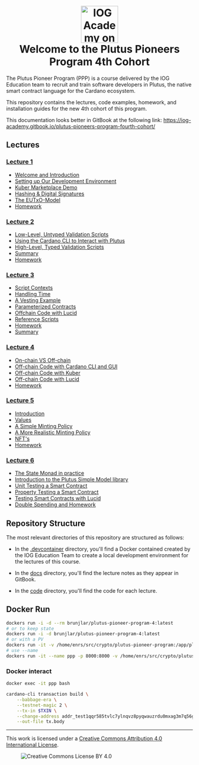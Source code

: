 <h1 align="center">
  <br>
  <a href="https://www.youtube.com/@iogacademy"><img src="https://ucarecdn.com/288e5001-d93e-4081-976b-0c6f72cc077e/iohksymbolbig.jpg" alt="IOG Academy on YouTube" width="100"></a>
  <br>
  Welcome to the Plutus Pioneers Program 4th Cohort
  <br>
</h1>

The Plutus Pioneer Program (PPP) is a course delivered by the IOG Education team
to recruit and train software developers in Plutus, the native smart contract
language for the Cardano ecosystem.

This repository contains the lectures, code examples, homework, and installation
guides for the new 4th cohort of this program.

This documentation looks better in GitBook at the following link:
<https://iog-academy.gitbook.io/plutus-pioneers-program-fourth-cohort/>

## Lectures

### [Lecture 1](https://www.youtube.com/playlist?list=PLNEK_Ejlx3x3xFHJJKdyfo9eB0Iw-OQDd)

- [Welcome and Introduction](https://youtu.be/g4fBo4QPir0)
- [Setting up Our Development Environment](https://youtu.be/-cmIqKCzzOU)
- [Kuber Marketplace Demo](https://youtu.be/ZaB-7ZYBi3g)
- [Hashing & Digital Signatures](https://youtu.be/f-WKPWbk9Jg)
- [The EUTxO-Model](https://youtu.be/ulYDNaEKf4g)
- [Homework](https://youtu.be/Ey903I-R1KY)

### [Lecture 2](https://www.youtube.com/playlist?list=PLNEK_Ejlx3x1-oF7NDy0MhXxG7k5O6ZOA)

- [Low-Level, Untyped Validation Scripts](https://youtu.be/3tcWCZV6L_w)
- [Using the Cardano CLI to Interact with Plutus](https://youtu.be/2MbzKzoBiak)
- [High-Level, Typed Validation Scripts](https://youtu.be/GT8OjOzsOb4)
- [Summary](https://youtu.be/F5ewN65Mn4I)
- [Homework](https://youtu.be/OR2IfD4oDjw)

### [Lecture 3](https://www.youtube.com/playlist?list=PLNEK_Ejlx3x2zXSjHRKLSc5Jn9vJFA3_O)

- [Script Contexts](https://youtu.be/dcoYrIyEI4o)
- [Handling Time](https://youtu.be/LPzwMqOnWvk)
- [A Vesting Example](https://youtu.be/5D0O7q9UPJA)
- [Parameterized Contracts](https://youtu.be/ZSKVu32c5eA)
- [Offchain Code with Lucid](https://youtu.be/C8TuGSzhqXU)
- [Reference Scripts](https://youtu.be/Rnyc5YXVXew)
- [Homework](https://youtu.be/hdt4XqFeEyg)
- [Summary](https://youtu.be/gxan_u2pStE)

### [Lecture 4](https://www.youtube.com/playlist?list=PLNEK_Ejlx3x2j587Ox_nwEzmCO-elk8BG)

- [On-chain VS Off-chain](https://youtu.be/pTc_BJby5GU)
- [Off-chain Code with Cardano CLI and GUI](https://youtu.be/gsgQ-xmzbpA)
- [Off-chain Code with Kuber](https://youtu.be/fzib9ALlL2M)
- [Off-chain Code with Lucid](https://youtu.be/BXz5V2rjbiE)
- [Homework](https://youtu.be/2Qm2xgmtbk4)

### [Lecture 5](https://www.youtube.com/playlist?list=PLNEK_Ejlx3x2T1lIR4XnDILKukj3rPapi)

- [Introduction](https://youtu.be/HgXYsMFqnb4)
- [Values](https://youtu.be/ThYByMLC0EI)
- [A Simple Minting Policy](https://youtu.be/g_VoKPK-tk0)
- [A More Realistic Minting Policy](https://youtu.be/Faru8_Br2Xg)
- [NFT's](https://youtu.be/9kW-z_RuwEY)
- [Homework](https://youtu.be/nQC_GNPIRT8)

### [Lecture 6](https://www.youtube.com/playlist?list=PLNEK_Ejlx3x08fHgl_ZTlowVO8bjqITEh)

- [The State Monad in practice](https://www.youtube.com/watch?v=8tWzG0ML6Z4&list=PLNEK_Ejlx3x08fHgl_ZTlowVO8bjqITEh&index=1)
- [Introduction to the Plutus Simple Model library](https://youtu.be/Sft02LeXA_U)
- [Unit Testing a Smart Contract](https://youtu.be/vB8hyVq3HVo)
- [Property Testing a Smart Contract](https://youtu.be/pF8HpKmaQi4)
- [Testing Smart Contracts with Lucid](https://youtu.be/aUrIuDQgg5c)
- [Double Spending and Homework](https://youtu.be/AZVpkwRhEaY)

## Repository Structure

The most relevant directories of this repository are structured as follows:

- In the [.devcontainer](.devcontainer/) directory, you'll find a Docker
  contained created by the IOG Education Team to create a local development
  environment for the lectures of this course.

- In the [docs](docs/) directory, you'll find the lecture notes as they appear
  in GitBook.

- In the [code](code/) directory, you'll find the code for each lecture.

## Docker Run
```bash
dockers run -i -d --rm brunjlar/plutus-pioneer-program-4:latest
# or to keep state
dockers run -i -d brunjlar/plutus-pioneer-program-4:latest
# or with a PV
dockers run -it -v /home/enrs/src/crypto/plutus-pioneer-program:/app/plutus-pioneer-program brunjlar/plutus-pioneer-program-4:latest
# use --name
dockers run -it --name ppp -p 8000:8000 -v /home/enrs/src/crypto/plutus-pioneer-program:/workspaces/plutus-pioneer-program -v /home/enrs/.cabal/packages:/root/.cabal/packages robertinoiog/plutus-pioneer-program-4:latest

```

### Docker interact 

```bash
docker exec -it ppp bash
```

``` bash
cardano-cli transaction build \
    --babbage-era \
    --testnet-magic 2 \
    --tx-in $TXIN \
    --change-address addr_test1qqr585tvlc7ylnqvz8pyqwauzrdu0mxag3m7q56grgmgu7sxu2hyfhlkwuxupa9d5085eunq2qywy7hvmvej456flknswgndm3 \
    --out-file tx.body
```


---

This work is licensed under a
[Creative Commons Attribution 4.0 International License](http://creativecommons.org/licenses/by/4.0/).

<figure><img src="https://i.creativecommons.org/l/by/4.0/88x31.png" alt="Creative Commons License BY 4.0"></figure>
